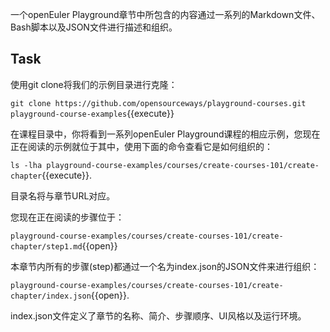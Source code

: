 一个openEuler Playground章节中所包含的内容通过一系列的Markdown文件、Bash脚本以及JSON文件进行描述和组织。

## Task

使用git clone将我们的示例目录进行克隆：

`git clone https://github.com/opensourceways/playground-courses.git playground-course-examples`{{execute}}

在课程目录中，你将看到一系列openEuler Playground课程的相应示例，您现在正在阅读的示例就位于其中，使用下面的命令查看它是如何组织的：

`ls -lha playground-course-examples/courses/create-courses-101/create-chapter`{{execute}}. 

目录名将与章节URL对应。

您现在正在阅读的步骤位于：

`playground-course-examples/courses/create-courses-101/create-chapter/step1.md`{{open}}

本章节内所有的步骤(step)都通过一个名为index.json的JSON文件来进行组织：

`playground-course-examples/courses/create-courses-101/create-chapter/index.json`{{open}}.

index.json文件定义了章节的名称、简介、步骤顺序、UI风格以及运行环境。